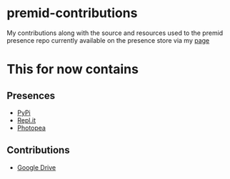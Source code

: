 # premid-contributions
My contributions along with the source and resources used to the premid presence repo currently available on the presence store via my [page](https://premid.app/users/480407581085532180)
# This for now contains 
## Presences
* [PyPi](https://premid.app/store/presences/PyPi)
* [Repl.it](https://premid.app/store/presences/Repl.it)
* [Photopea](https://premid.app/store/presences/Photopea)
## Contributions
* [Google Drive](https://premid.app/store/presences/Google%20Drive)

